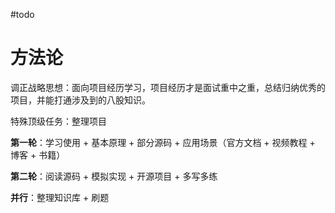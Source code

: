 #todo
# 方法论
调正战略思想：面向项目经历学习，项目经历才是面试重中之重，总结归纳优秀的项目，并能打通涉及到的八股知识。

特殊顶级任务：整理项目

**第一轮**：学习使用 + 基本原理 + 部分源码 + 应用场景（官方文档 + 视频教程 + 博客 + 书籍）

**第二轮**：阅读源码 + 模拟实现 + 开源项目 + 多写多练

**并行**：整理知识库 + 刷题




